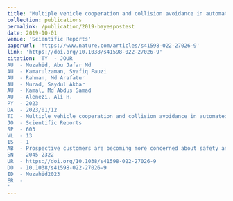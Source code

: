 ```yaml
---
title: "Multiple vehicle cooperation and collision avoidance in automated vehicles: survey and an AI-enabled conceptual framework"
collection: publications
permalink: /publication/2019-bayespostest
date: 2019-10-01
venue: 'Scientific Reports'
paperurl: 'https://www.nature.com/articles/s41598-022-27026-9'
link: 'https://doi.org/10.1038/s41598-022-27026-9'
citation: 'TY  - JOUR
AU  - Muzahid, Abu Jafar Md
AU  - Kamarulzaman, Syafiq Fauzi
AU  - Rahman, Md Arafatur
AU  - Murad, Saydul Akbar
AU  - Kamal, Md Abdus Samad
AU  - Alenezi, Ali H.
PY  - 2023
DA  - 2023/01/12
TI  - Multiple vehicle cooperation and collision avoidance in automated vehicles: survey and an AI-enabled conceptual framework
JO  - Scientific Reports
SP  - 603
VL  - 13
IS  - 1
AB  - Prospective customers are becoming more concerned about safety and comfort as the automobile industry swings toward automated vehicles (AVs). A comprehensive evaluation of recent AVs collision data indicates that modern automated driving systems are prone to rear-end collisions, usually leading to multiple-vehicle collisions. Moreover, most investigations into severe traffic conditions are confined to single-vehicle collisions. This work reviewed diverse techniques of existing literature to provide planning procedures for multiple vehicle cooperation and collision avoidance (MVCCA) strategies in AVs while also considering their performance and social impact viewpoints. Firstly, we investigate and tabulate the existing MVCCA techniques associated with single-vehicle collision avoidance perspectives. Then, current achievements are extensively evaluated, challenges and flows are identified, and remedies are intelligently formed to exploit a taxonomy. This paper also aims to give readers an AI-enabled conceptual framework and a decision-making model with a concrete structure of the training network settings to bridge the gaps between current investigations. These findings are intended to shed insight into the benefits of the greater efficiency of AVs set-up for academics and policymakers. Lastly, the open research issues discussed in this survey will pave the way for the actual implementation of driverless automated traffic systems.
SN  - 2045-2322
UR  - https://doi.org/10.1038/s41598-022-27026-9
DO  - 10.1038/s41598-022-27026-9
ID  - Muzahid2023
ER  - 
'
---
```

